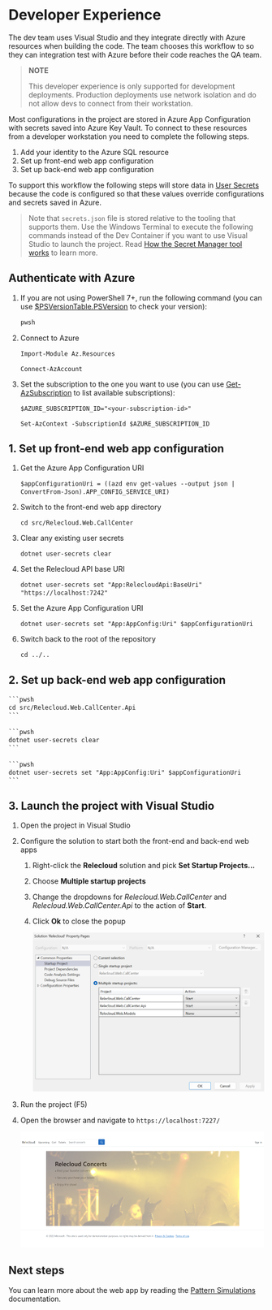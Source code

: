 # Developer Experience

The dev team uses Visual Studio and they integrate directly with Azure resources when building the code. The team chooses this workflow to so they can integration test with Azure before their code reaches the QA team.

> **NOTE**
>
> This developer experience is only supported for development deployments. Production deployments
> use network isolation and do not allow devs to connect from their workstation.

Most configurations in the project are stored in Azure App Configuration with secrets saved into Azure Key Vault. To connect to these resources from a developer workstation you need to complete the following steps.

1. Add your identity to the Azure SQL resource
1. Set up front-end web app configuration
1. Set up back-end web app configuration

To support this workflow the following steps will store data in [User Secrets](https://learn.microsoft.com/aspnet/core/security/app-secrets?view=aspnetcore-6.0&tabs=windows) because the code is configured so that these values override configurations and secrets saved in Azure.

> Note that `secrets.json` file is stored relative to the tooling that supports them. Use the Windows Terminal to execute the following commands instead of the Dev Container if you want to use Visual Studio to launch the project. Read [How the Secret Manager tool works](https://learn.microsoft.com/aspnet/core/security/app-secrets?view=aspnetcore-8.0&tabs=linux#how-the-secret-manager-tool-works) to learn more.

## Authenticate with Azure

1.  If you are not using PowerShell 7+, run the following command (you can use [$PSVersionTable.PSVersion](https://learn.microsoft.com/powershell/module/microsoft.powershell.core/about/about_powershell_editions) to check your version):

    ```sh
    pwsh
    ```

1. Connect to Azure

    ```pwsh
    Import-Module Az.Resources
    ```

    ```pwsh
    Connect-AzAccount
    ```

1. Set the subscription to the one you want to use (you can use [Get-AzSubscription](https://learn.microsoft.com/powershell/module/az.accounts/get-azsubscription?view=azps-11.3.0) to list available subscriptions):

    ```pwsh
    $AZURE_SUBSCRIPTION_ID="<your-subscription-id>"
    ```

    ```pwsh
    Set-AzContext -SubscriptionId $AZURE_SUBSCRIPTION_ID
    ```

## 1. Set up front-end web app configuration

1. Get the Azure App Configuration URI
    ```pwsh
    $appConfigurationUri = ((azd env get-values --output json | ConvertFrom-Json).APP_CONFIG_SERVICE_URI)
    ```

1. Switch to the front-end web app directory
    ```pwsh
    cd src/Relecloud.Web.CallCenter
    ```
1. Clear any existing user secrets
    ```pwsh
    dotnet user-secrets clear
    ```
1. Set the Relecloud API base URI
    ```pwsh
    dotnet user-secrets set "App:RelecloudApi:BaseUri" "https://localhost:7242"
    ```

1. Set the Azure App Configuration URI
    ```pwsh
    dotnet user-secrets set "App:AppConfig:Uri" $appConfigurationUri
    ```

1. Switch back to the root of the repository
    ```pwsh
    cd ../..
    ```

## 2. Set up back-end web app configuration

    ```pwsh
    cd src/Relecloud.Web.CallCenter.Api
    ```

    ```pwsh
    dotnet user-secrets clear
    ```
    
    ```pwsh
    dotnet user-secrets set "App:AppConfig:Uri" $appConfigurationUri
    ```

## 3. Launch the project with Visual Studio

1. Open the project in Visual Studio
1. Configure the solution to start both the front-end and back-end web apps
    1. Right-click the **Relecloud** solution and pick **Set Startup Projects...**
    1. Choose **Multiple startup projects**
    1. Change the dropdowns for *Relecloud.Web.CallCenter* and *Relecloud.Web.CallCenter.Api* to the action of **Start**.
    1. Click **Ok** to close the popup

        ![screenshot of Visual Studio solution startup configuration](assets/images/configure-multiple-startup-projects.png)

1. Run the project (F5)
1. Open the browser and navigate to `https://localhost:7227/`

    ![screenshot of web app home page](assets/images/WebAppHomePage.png)

## Next steps
You can learn more about the web app by reading the [Pattern Simulations](demo.md) documentation.